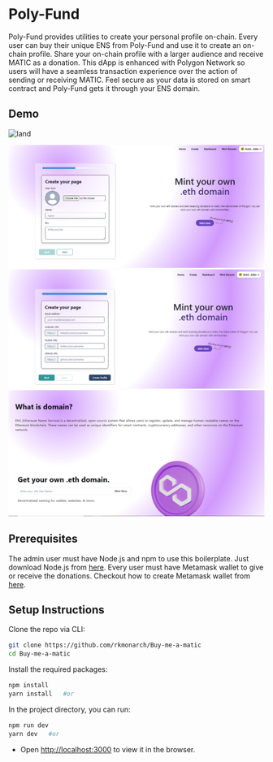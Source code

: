 # Poly-Fund
Poly-Fund provides utilities to create your personal profile on-chain. Every user can buy their unique ENS from Poly-Fund and use it to create an on-chain profile. Share your on-chain profile with a larger audience and receive MATIC as a donation. This dApp is enhanced with Polygon Network so users will have a seamless transaction experience over the action of sending or receiving MATIC. Feel secure as your data is stored on smart contract and Poly-Fund gets it through your ENS domain.
## Demo
![land](https://user-images.githubusercontent.com/43074241/209424200-6d8672b7-c95f-4448-8d77-170de636bde5.png)

<p float="left">
  <img src="assets/create.png" alt="App Demo">
<img src="assets/create-2.png"  alt="App Demo">
<img src="assets/ENS.png"  alt="App Demo">



</p>

## Prerequisites

The admin user must have Node.js and npm to use this boilerplate. Just download Node.js from [here](https://nodejs.org/en/download/). Every user must have Metamask wallet to give or receive the donations. Checkout how to create Metamask wallet from [here](https://metamask.io/download/).

## Setup Instructions

Clone the repo via CLI:
```sh
git clone https://github.com/rkmonarch/Buy-me-a-matic
cd Buy-me-a-matic
```

Install the required packages:
```sh
npm install 
yarn install   #or
```

In the project directory, you can run:
```sh
npm run dev
yarn dev   #or
```

- Open [http://localhost:3000](http://localhost:3000) to view it in the browser.

